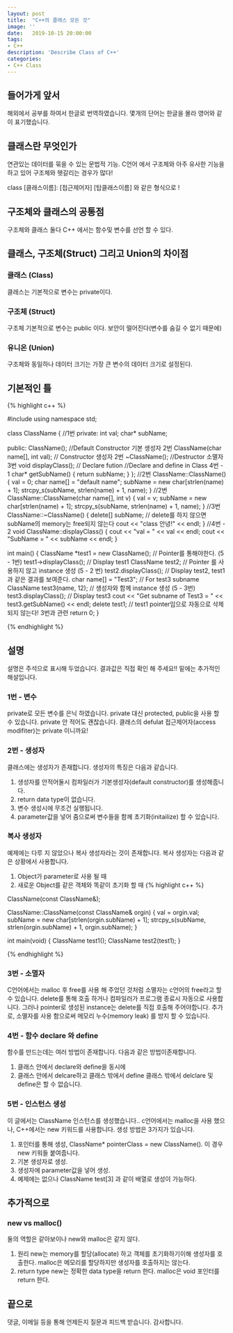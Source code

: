 ```yaml
---
layout: post
title:  "C++의 클래스 모든 것"
image: ''
date:   2019-10-15 20:00:00
tags:
- C++
description: 'Describe Class of C++'
categories:
- C++ Class
---
```


## 들어가게 앞서
해외에서 공부를 하여서 한글로 번역하였습니다. 몇개의 단어는 한글을 몰라 영어와 같이 표기했습니다.

## 클래스란 무엇인가
연관있는 데이터를 묶을 수 있는 문법적 기능. C언어 에서 구조체와 아주 유사한 기능을 하고 있어 구조체와 헷갈리는 경우가 많다!

class [클래스이름]: [접근제어자] [탑클래스이름] 와 같은 형식으로 !

## 구조체와 클래스의 공통점
구조체와 클래스 둘다 C++ 에서는 함수및 변수를 선언 할 수 있다.

## 클래스, 구조체(Struct) 그리고 Union의 차이점
### 클래스 (Class)
클래스는 기본적으로 변수는 private이다.
### 구조체 (Struct)
구조체 기본적으로 변수는 public 이다. 보안이 떨어진다(변수를 숨길 수 없기 때문에)
### 유니온 (Union)
구조체와 동일하나 데이터 크기는 가장 큰 변수의 데이터 크기로 설정된다.

## 기본적인 틀
{% highlight c++ %}

#include <iostream>
using namespace std;

class ClassName
{
    //1번
private:
	int val;
	char* subName;

public:
	ClassName(); //Default Constructor 기본 생성자 2번
	ClassName(char name[], int val); // Constructor 생성자 2번
	~ClassName(); //Destructor 소멸자 3번
	void displayClass(); // Declare fution
	//Declare and define in Class 4번 - 1
	char* getSubName() {
		return subName;
	}
};
//2번
ClassName::ClassName() {
	val = 0;
	char name[] = "default name";
	subName = new char[strlen(name) + 1];
	strcpy_s(subName, strlen(name) + 1, name);
}
//2번
ClassName::ClassName(char name[], int v) {
	val = v;
	subName = new char[strlen(name) + 1];
	strcpy_s(subName, strlen(name) + 1, name);
}
//3번
ClassName::~ClassName() {
	delete[] subName; // delete를 하지 않으면 subName의 memory는 free되지 않는다
	cout << "class 안녕!" << endl;
}
//4번 - 2
void ClassName::displayClass() {
	cout << "val = " << val << endl;
	cout << "SubName = " << subName << endl;
}

int main()
{
	ClassName *test1 = new ClassName(); // Pointer를 통해야한다. (5 - 1번)
	test1->displayClass(); // Display test1
	ClassName test2; // Pointer 를 사용하지 않고 instance 생성 (5 - 2 번)
	test2.displayClass(); // Display test2, test1 과 같은 결과를 보여준다.
	char name[] = "Test3"; // For test3 subname
	ClassName test3(name, 12); // 생성자와 함께 instance 생성 (5 - 3번)
	test3.displayClass(); // Display test3
	cout << "Get subname of Test3 = " << test3.getSubName() << endl;
	delete test1; // test1 pointer임으로 자동으로 삭제되지 않는다! 3번과 관련
	return 0;
}

{% endhighlight %}

## 설명
설명은 주석으로 표시해 두었습니다. 결과값은 직접 확인 해 주세요!!
밑에는 추가적인 해설입니다.

### 1번 - 변수
private로 모든 변수를 은닉 하였습니다. private 대신 protected, public을 사용 할 수 있습니다. private 안 적어도 괜찮습니다. 클래스의 defulat 접근제어자(access modifiter)는 private 이니까요!

### 2번 - 생성자
클래스에는 생성자가 존재합니다. 생성자의 특징은 다음과 같습니다.
1. 생성자를 안적어둘시 컴파일러가 기본생성자(default constructor)를 생성해줍니다.
2. return data type이 없습니다.
3. 변수 생성시에 무조건 실행됩니다.
4. parameter값을 넣어 줌으로써 변수들을 함께 초기화(initailize) 할 수 있습니다.

### 복사 생성자
예제에는 다루 지 않았으나 복사 생성자라는 것이 존재합니다.
복사 생성자는 다음과 같은 상황에서 사용합니다.
1. Object가 parameter로 사용 될 때
2. 새로운 Object를 같은 객체와 똑같이 초기화 할 때
{% highlight c++ %}

ClassName(const ClassName&);

ClassName::ClassName(const ClassName& orgin)
{
    val = orgin.val;
    subName = new char[strlen(orgin.subName) + 1];
	strcpy_s(subName, strlen(orgin.subName) + 1, orgin.subName);
}

int main(void)
{
    ClassName test1();
    ClassName test2(test1);
}

{% endhighlight %}

### 3번 - 소멸자
C언어에서는 malloc 후 free를 사용 해 주었던 것처럼 소멸자는 c언어의 free라고 할 수 있습니다. delete를 통해 호출 하거나 컴파일러가 프로그램 종료시 자동으로 사용합니다. 그러나 pointer로 생성된 instance는 delete를 직접 호출해 주어야합니다.
추가로, 소멸자를 사용 함으로써 메모리 누수(memory leak) 를 방지 할 수 있습니다.

### 4번 - 함수 declare 와 define
함수를 만드는데는 여러 방법이 존재합니다. 다음과 같은 방법이존재합니다.
1. 클래스 안에서 declare와 define을 동시에
2. 클래스 안에서 delcare하고 클래스 밖에서 define
클래스 밖에서 delclare 및 define은 할 수 없습니다.

### 5번 - 인스턴스 생성
이 글에서는 ClassName 인스턴스를 생성했습니다.. c언어에서는 malloc을 사용 했으나, C++에서는 new 키워드를 사용합니다.
생성 방법은 3가지가 있습니다.
1. 포인터를 통해 생성, ClassName* pointerClass = new ClassName(). 이 경우 new 키워들 붙여줍니다.
2. 기본 생성자로 생성.
3. 생성자에 parameter값을 넣어 생성.
4. 예제에는 없으나 ClassName test[3] 과 같이 배열로 생성이 가능하다.

## 추가적으로

### new vs malloc()
둘의 역할은 같아보이나 new와 malloc은 같지 않다.
1. 원리
new는 memory를 할당(allocate) 하고 객체를 초기화하기이해 생성자를 호출한다.
malloc은 메모리를 할당하지만 생성자를 호출하지는 않는다.
2. return type
new는 정확한 data type을 return 한다.
malloc은 void 포인터를 return 한다.

## 끝으로
댓글, 이메일 등을 통해 언제든지 질문과 피드백 받습니다. 감사합니다.